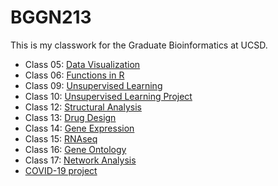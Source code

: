 # BGGN213

This is my classwork for the Graduate Bioinformatics at UCSD. 
<br>
- Class 05: [Data Visualization](https://github.com/moverton88/BGGN213/blob/master/Class_5-DataVis/Class_5-DataVis.md)
- Class 06: [Functions in R](https://github.com/moverton88/BGGN213/blob/master/Class_6-Functions_in_R/Class_6-R_functions.md)
- Class 09: [Unsupervised Learning](https://github.com/moverton88/BGGN213/blob/master/Class_9-Unsup_learning/Lecture_9-Unsup_learning.md)
- Class 10: [Unsupervised Learning Project](https://github.com/moverton88/BGGN213/blob/master/Class_10-Unsup_learning/Lecture_10-Unsup_learnining.md)
- Class 12: [Structural Analysis](https://github.com/moverton88/BGGN213/blob/master/Class_12-Structural_analysis/Class_12-Structural_analysis.md)
- Class 13: [Drug Design](https://github.com/moverton88/BGGN213/blob/master/Class_13-Drug_design/Class_13-Drug_design.md)
- Class 14: [Gene Expression]()
- Class 15: [RNAseq](https://github.com/moverton88/BGGN213/blob/master/Class_15-RNAseq_analysis/Class15-RNAseq.md)
- Class 16: [Gene Ontology](https://github.com/moverton88/BGGN213/blob/master/Class_16-GO_annotation/Class_16-GO_annotation.md)
- Class 17: [Network Analysis]()
- [COVID-19 project](https://github.com/moverton88/BGGN213/blob/master/COVID-19_analysis/MO_corona_stats.md)

